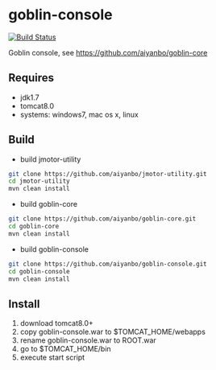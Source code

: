 goblin-console
==============
[![Build Status](https://travis-ci.org/aiyanbo/goblin-console.png?branch=master)](https://travis-ci.org/aiyanbo/goblin-console)

Goblin console, see https://github.com/aiyanbo/goblin-core

Requires
--------

- jdk1.7
- tomcat8.0
- systems: windows7, mac os x, linux

Build
------
- build jmotor-utility

```sh
git clone https://github.com/aiyanbo/jmotor-utility.git
cd jmotor-utility
mvn clean install
```

- build goblin-core

```sh
git clone https://github.com/aiyanbo/goblin-core.git
cd goblin-core
mvn clean install
```

- build goblin-console

```sh
git clone https://github.com/aiyanbo/goblin-console.git
cd goblin-console
mvn clean install
```

Install
-------
1. download tomcat8.0+
2. copy goblin-console.war to $TOMCAT_HOME/webapps
3. rename goblin-console.war to ROOT.war
4. go to $TOMCAT_HOME/bin
5. execute start script
